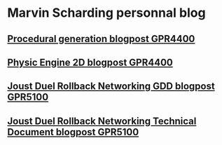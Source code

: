 # Marvin Scharding personnal blog

## [Procedural generation blogpost GPR4400](https://marvinschrd.github.io/ProceduralGeneration)
## [Physic Engine 2D blogpost GPR4400](https://marvinschrd.github.io/BlogPost_Physic_Engine2D)
## [Joust Duel Rollback Networking GDD blogpost GPR5100](https://marvinschrd.github.io/Joust-Duel)
## [Joust Duel Rollback Networking Technical Document blogpost GPR5100](https://marvinschrd.github.io/JoustDuelTechnicalDocument)
